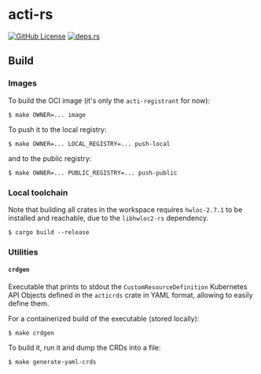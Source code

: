 # acti-rs

[![GitHub License](https://img.shields.io/github/license/ckatsak/acti-rs)](LICENSE)
[![deps.rs](https://deps.rs/repo/github/ckatsak/acti-rs/status.svg)](https://deps.rs/repo/github/ckatsak/acti-rs)

## Build

### Images

To build the OCI image (it's only the `acti-registrant` for now):

```console
$ make OWNER=... image
```

To push it to the local registry:

```console
$ make OWNER=... LOCAL_REGISTRY=... push-local
```

and to the public registry:

```console
$ make OWNER=... PUBLIC_REGISTRY=... push-public
```

### Local toolchain

Note that building all crates in the workspace requires `hwloc-2.7.1` to be
installed and reachable, due to the `libhwloc2-rs` dependency.

```console
$ cargo build --release
```

### Utilities

#### `crdgen`

Executable that prints to stdout the `CustomResourceDefinition` Kubernetes API
Objects defined in the `acticrds` crate in YAML format, allowing to easily
define them.

For a containerized build of the executable (stored locally):

```console
$ make crdgen
```

To build it, run it and dump the CRDs into a file:

```console
$ make generate-yaml-crds
```
